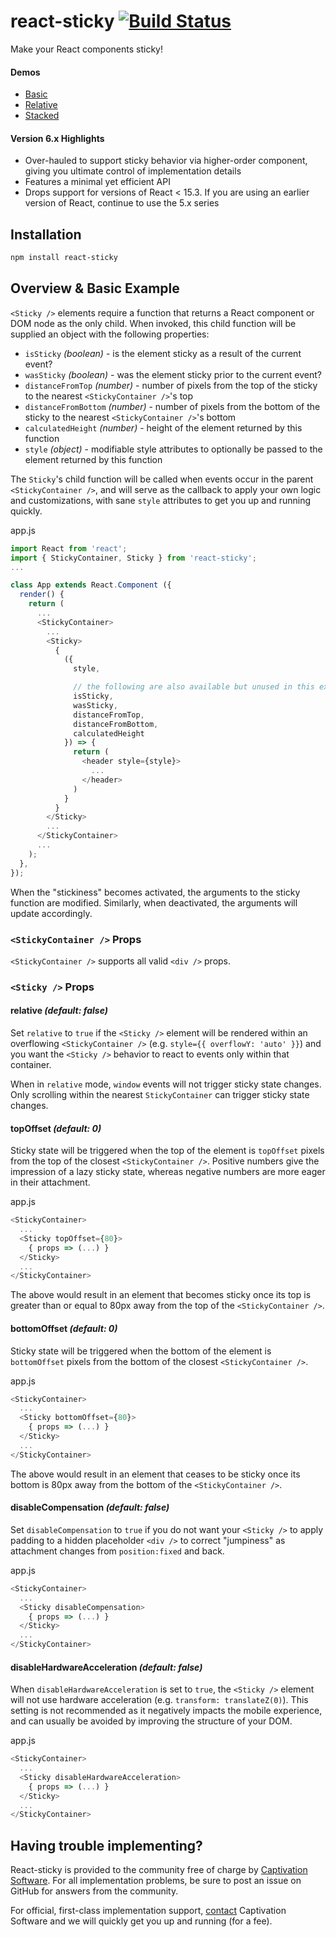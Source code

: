 react-sticky [![Build Status](https://travis-ci.org/captivationsoftware/react-sticky.svg?branch=master)](https://travis-ci.org/captivationsoftware/react-sticky)
============

Make your React components sticky!

#### Demos
  - [Basic](http://rawgit.com/captivationsoftware/react-sticky/master/examples/basic/index.html)
  - [Relative](http://rawgit.com/captivationsoftware/react-sticky/master/examples/relative/index.html)
  - [Stacked](http://rawgit.com/captivationsoftware/react-sticky/master/examples/stacked/index.html)

#### Version 6.x Highlights
  - Over-hauled to support sticky behavior via higher-order component, giving you ultimate control of implementation details
  - Features a minimal yet efficient API
  - Drops support for versions of React < 15.3. If you are using an earlier version of React, continue to use the 5.x series

## Installation
```sh
npm install react-sticky
```

## Overview & Basic Example
`<Sticky />` elements require a function that returns a React component or DOM node as the only child. When invoked, this child function will be supplied an object with the following properties: 
 - `isSticky` _(boolean)_ - is the element sticky as a result of the current event?
 - `wasSticky` _(boolean)_ - was the element sticky prior to the current event?
 - `distanceFromTop` _(number)_ - number of pixels from the top of the sticky to the nearest `<StickyContainer />`'s top
 - `distanceFromBottom` _(number)_ - number of pixels from the bottom of the sticky to the nearest `<StickyContainer />`'s bottom
 - `calculatedHeight` _(number)_ - height of the element returned by this function
 - `style` _(object)_ - modifiable style attributes to optionally be passed to the element returned by this function

The `Sticky`'s child function will be called when events occur in the parent `<StickyContainer />`,
and will serve as the callback to apply your own logic and customizations, with sane `style` attributes
to get you up and running quickly.  

app.js
```js
import React from 'react';
import { StickyContainer, Sticky } from 'react-sticky';
...

class App extends React.Component ({
  render() {
    return (
      ...
      <StickyContainer>
        ...
        <Sticky>
          {
            ({
              style,

              // the following are also available but unused in this example
              isSticky,
              wasSticky,
              distanceFromTop,
              distanceFromBottom,
              calculatedHeight
            }) => {
              return (
                <header style={style}>
                  ...
                </header>
              )
            }
          }
        </Sticky>
        ...
      </StickyContainer>
      ...
    );
  },
});

```

When the "stickiness" becomes activated, the arguments to the sticky function
are modified. Similarly, when deactivated, the arguments will update accordingly.

### `<StickyContainer />` Props
`<StickyContainer />` supports all valid `<div />` props.  

### `<Sticky />` Props

#### relative _(default: false)_
Set `relative` to `true` if the `<Sticky />` element will be rendered within
an overflowing `<StickyContainer />` (e.g. `style={{ overflowY: 'auto' }}`) and you want
the `<Sticky />` behavior to react to events only within that container.

When in `relative` mode, `window` events will not trigger sticky state changes. Only scrolling
within the nearest `StickyContainer` can trigger sticky state changes.

#### topOffset _(default: 0)_
Sticky state will be triggered when the top of the element is `topOffset` pixels from the top of the closest `<StickyContainer />`. Positive numbers give the impression of a lazy sticky state, whereas negative numbers are more eager in their attachment.

app.js
```js
<StickyContainer>
  ...
  <Sticky topOffset={80}>
    { props => (...) }
  </Sticky>
  ...
</StickyContainer>
```

The above would result in an element that becomes sticky once its top is greater than or equal to 80px away from the top of the `<StickyContainer />`.

#### bottomOffset _(default: 0)_
Sticky state will be triggered when the bottom of the element is `bottomOffset` pixels from the bottom of the closest `<StickyContainer />`.

app.js
```js
<StickyContainer>
  ...
  <Sticky bottomOffset={80}>
    { props => (...) }
  </Sticky>
  ...
</StickyContainer>
```

The above would result in an element that ceases to be sticky once its bottom is 80px away from the bottom of the `<StickyContainer />`.

#### disableCompensation _(default: false)_
Set `disableCompensation` to `true` if you do not want your `<Sticky />` to apply padding to
a hidden placeholder `<div />` to correct "jumpiness" as attachment changes from `position:fixed`
and back.

app.js
```js
<StickyContainer>
  ...
  <Sticky disableCompensation>
    { props => (...) }
  </Sticky>
  ...
</StickyContainer>
```

#### disableHardwareAcceleration _(default: false)_
When `disableHardwareAcceleration` is set to `true`, the `<Sticky />` element will not use hardware acceleration (e.g. `transform: translateZ(0)`). This setting is not recommended as it negatively impacts
the mobile experience, and can usually be avoided by improving the structure of your DOM.

app.js
```js
<StickyContainer>
  ...
  <Sticky disableHardwareAcceleration>
    { props => (...) }
  </Sticky>
  ...
</StickyContainer>
```

## Having trouble implementing?
React-sticky is provided to the community free of charge by [Captivation Software](https://www.captivationsoftware.com). For all implementation problems,
be sure to post an issue on GitHub for answers from the community.

For official, first-class implementation support, [contact](mailto:info@captivationsoftware.com)
Captivation Software and we will quickly get you up and running (for a fee).
